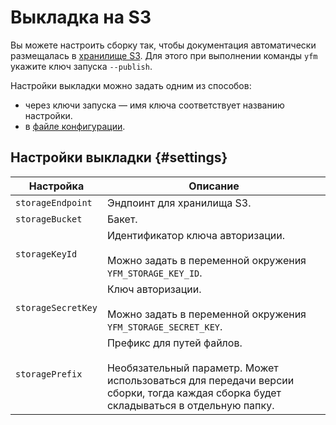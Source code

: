 # Выкладка на S3

Вы можете настроить сборку так, чтобы документация автоматически размещалась в [хранилище S3](https://cloud.yandex.ru/services/storage). Для этого при выполнении команды `yfm` укажите ключ запуска `--publish`.

Настройки выкладки можно задать одним из способов:
* через ключи запуска — имя ключа соответствует названию настройки.
* в [файле конфигурации](../../project/config.md).

## Настройки выкладки {#settings}
Настройка | Описание
 --- | --- 
`storageEndpoint` | Эндпоинт для хранилища S3.
`storageBucket` | Бакет.
`storageKeyId` | Идентификатор ключа авторизации.</br></br>Можно задать в переменной окружения `YFM_STORAGE_KEY_ID`.
`storageSecretKey` | Ключ авторизации.</br></br>Можно задать в переменной окружения `YFM_STORAGE_SECRET_KEY`.
`storagePrefix` | Префикс для путей файлов.</br></br>Необязательный параметр. Может использоваться для передачи версии сборки, тогда каждая сборка будет складываться в отдельную папку.
